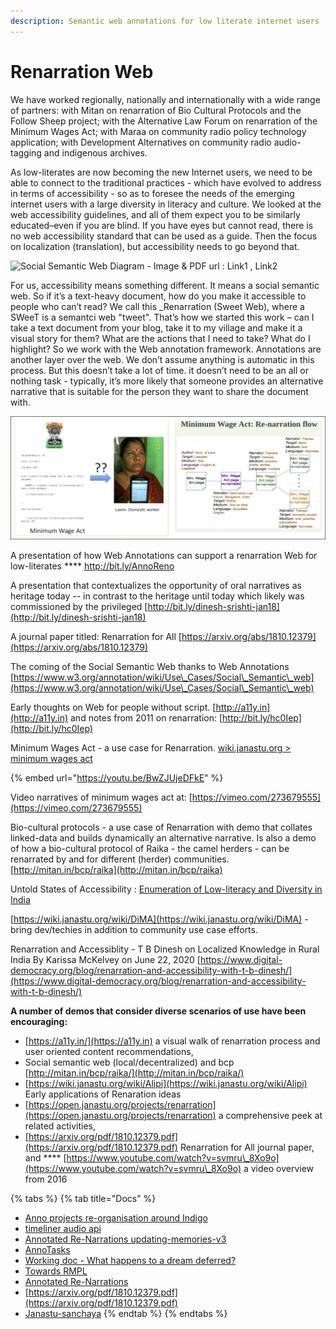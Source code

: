 ```yaml
---
description: Semantic web annotations for low literate internet users
---
```


# Renarration Web

We have worked regionally, nationally and internationally with a wide range of partners: with Mitan on renarration of Bio Cultural Protocols and the Follow Sheep project; with the Alternative Law Forum on renarration of the Minimum Wages Act; with Maraa on community radio policy technology application; with Development Alternatives on community radio audio-tagging and indigenous archives.

As low-literates are now becoming the new Internet users, we need to be able to connect to the traditional practices - which have evolved to address in terms of accessibility - so as to foresee the needs of the emerging internet users with a large diversity in literacy and culture. We looked at the web accessibility guidelines, and all of them expect you to be similarly educated–even if you are blind. If you have eyes but cannot read, there is no web accessibility standard that can be used as a guide. Then the focus on localization (translation), but accessibility needs to go beyond that.

![Social Semantic Web Diagram - Image & PDF url : Link1 , Link2](<../.gitbook/assets/social semantic web.jpg>)



For us, accessibility means something different. It means a social semantic web. So if it’s a text-heavy document, how do you make it accessible to people who can’t read? We call this \_Renarration (Sweet Web), where a SWeeT is a semantci web "tweet". That’s how we started this work – can I take a text document from your blog, take it to my village and make it a visual story for them? What are the actions that I need to take? What do I highlight? So we work with the Web annotation framework. Annotations are another layer over the web. We don’t assume anything is automatic in this process. But this doesn’t take a lot of time. it doesn’t need to be an all or nothing task - typically, it’s more likely that someone provides an alternative narrative that is suitable for the person they want to share the document with.

![](../.gitbook/assets/re-narration.jpg)

A presentation of how Web Annotations can support a renarration Web for low-literates **** [http://bit.ly/AnnoReno ](http://bit.ly/AnnoReno)

A presentation that contextualizes the opportunity of oral narratives as heritage today -- in contrast to the heritage until today which likely was commissioned by the privileged [http://bit.ly/dinesh-srishti-jan18](http://bit.ly/dinesh-srishti-jan18)

A journal paper titled: Renarration for All [https://arxiv.org/abs/1810.12379](https://arxiv.org/abs/1810.12379)

The coming of the Social Semantic Web thanks to Web Annotations [https://www.w3.org/annotation/wiki/Use\_Cases/Social\_Semantic\_web](https://www.w3.org/annotation/wiki/Use\_Cases/Social\_Semantic\_web)

Early thoughts on Web for people without script. [http://a11y.in](http://a11y.in) and notes from 2011 on renarration: [http://bit.ly/hc0Iep](http://bit.ly/hc0Iep)

Minimum Wages Act - a use case for Renarration. [wiki.janastu.org > minimum wages act](http://wiki.janastu.org/wiki/Category:Alipi)&#x20;

{% embed url="https://youtu.be/BwZJUjeDFkE" %}

Video narratives of minimum wages act at: [https://vimeo.com/273679555](https://vimeo.com/273679555)

Bio-cultural protocols - a use case of Renarration with demo that collates linked-data and builds dynamically an alternative narrative. Is also a demo of how a bio-cultural protocol of Raika - the camel herders - can be renarrated by and for different (herder) communities. [http://mitan.in/bcp/raika](http://mitan.in/bcp/raika)

Untold States of Accessibility : [Enumeration of Low-literacy and Diversity in India](https://hackmd.io/QPubwniMTk6brmgSAIT3-g)

[https://wiki.janastu.org/wiki/DiMA](https://wiki.janastu.org/wiki/DiMA) - bring dev/techies in addition to community use case efforts.

Renarration and Accessiblity - T B Dinesh on Localized Knowledge in Rural India By Karissa McKelvey on June 22, 2020 [https://www.digital-democracy.org/blog/renarration-and-accessibility-with-t-b-dinesh/](https://www.digital-democracy.org/blog/renarration-and-accessibility-with-t-b-dinesh/)

**A number of demos that consider diverse scenarios of use have been encouraging:**

* [https://a11y.in/](https://a11y.in) a visual walk of renarration process and user oriented content recommendations,
* Social semantic web (local/decentralized) and bcp [http://mitan.in/bcp/raika/](http://mitan.in/bcp/raika/)
* [https://wiki.janastu.org/wiki/Alipi](https://wiki.janastu.org/wiki/Alipi) Early applications of Renaration ideas
* [https://open.janastu.org/projects/renarration](https://open.janastu.org/projects/renarration) a comprehensive peek at related activities,
* [https://arxiv.org/pdf/1810.12379.pdf](https://arxiv.org/pdf/1810.12379.pdf) Renarration for All journal paper, and **** [https://www.youtube.com/watch?v=svmru\_8Xo9o](https://www.youtube.com/watch?v=svmru\_8Xo9o) a video overview from 2016

{% tabs %}
{% tab title="Docs" %}
* [Anno projects re-organisation around Indigo](https://hackmd.io/ShJjpCloR1KUwoGRxD6DXw)
* [timeliner audio api](https://hackmd.io/WxVLAG1sQxS9YSNZ4-fs\_g?view)
* [Annotated Re-Narrations updating-memories-v3](https://docs.google.com/presentation/d/1XAVLkGar0GCkzyUuiHOZCFIeksoTv5sbYBV7FiepzUg/edit#slide=id.p3)
* [AnnoTasks](https://docs.google.com/document/d/1jVaVx4rphUnTnFuERDscTLO6\_rFbv78tBbaXzP8Yx0Y/edit#heading=h.6x9uhwxy5986)
* [Working doc - What happens to a dream deferred?](https://hackmd.io/ZuH7TdeOTyePp7q9KDPsJA)
* [Towards RMPL](https://hackmd.io/0UKUZwGEQGCDW0IU4-oflw)
* [Annotated Re-Narrations](https://docs.google.com/presentation/d/1XAVLkGar0GCkzyUuiHOZCFIeksoTv5sbYBV7FiepzUg/edit?usp=sharing)
* [https://arxiv.org/pdf/1810.12379.pdf](https://arxiv.org/pdf/1810.12379.pdf)
* [Janastu-sanchaya](http://janastu-sanchaya.blogspot.com)
{% endtab %}
{% endtabs %}
